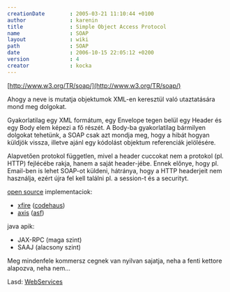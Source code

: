 ```yaml
---
creationDate        : 2005-03-21 11:10:44 +0100 
author              : karenin 
title               : Simple Object Access Protocol 
name                : SOAP 
layout              : wiki 
path                : SOAP 
date                : 2006-10-15 22:05:12 +0200 
version             : 4 
creator             : kocka 
---
```

[http://www.w3.org/TR/soap/](http://www.w3.org/TR/soap/)

Ahogy a neve is mutatja objektumok XML-en keresztül való utaztatására mond meg dolgokat. 

Gyakorlatilag egy XML formátum, egy Envelope tegen belül egy Header és egy Body elem képezi a fő részét. A Body-ba gyakorlatilag bármilyen dolgokat tehetünk, a SOAP csak azt mondja meg, hogy a hibát hogyan küldjök vissza, illetve ajánl egy kódolást objektum referenciák jelölésére.

Alapvetően protokol független, mivel a header cuccokat nem a protokol (pl. HTTP) fejlécébe rakja, hanem a saját header-jébe. Ennek előnye, hogy pl. Email-ben is lehet SOAP-ot küldeni, hátránya, hogy a HTTP headerjeit nem használja, ezért újra fel kell találni pl. a session-t és a securityt.


[open source](Open%20Source.html) implementaciok:

*   [xfire](xfire.html) ([codehaus](codehaus.html))
*   [axis](axis.html) ([asf](ASF.html))

java apik:

*   JAX-RPC (maga szint)
*   SAAJ (alacsony szint)

Meg mindenfele kommersz cegnek van nyilvan sajatja, neha a fenti kettore alapozva, neha nem...

Lasd: [WebServices](WebServices.html)
